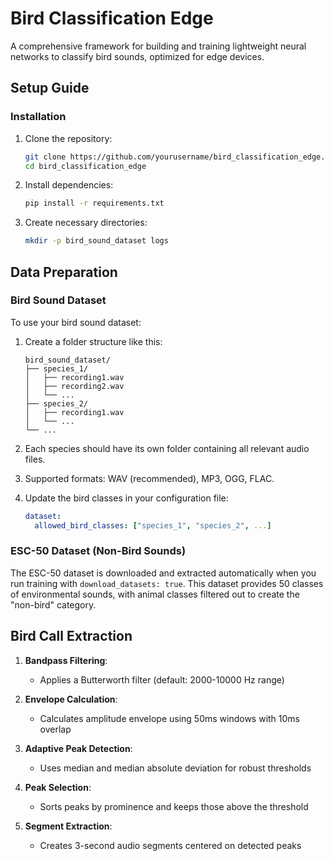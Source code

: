 # Bird Classification Edge

A comprehensive framework for building and training lightweight neural networks to classify bird sounds, optimized for edge devices.

## Setup Guide

### Installation

1. Clone the repository:
   ```bash
   git clone https://github.com/yourusername/bird_classification_edge.git
   cd bird_classification_edge
   ```

2. Install dependencies:
   ```bash
   pip install -r requirements.txt
   ```

3. Create necessary directories:
   ```bash
   mkdir -p bird_sound_dataset logs
   ```

## Data Preparation

### Bird Sound Dataset

To use your bird sound dataset:

1. Create a folder structure like this:
   ```
   bird_sound_dataset/
   ├── species_1/
   │   ├── recording1.wav
   │   ├── recording2.wav
   │   └── ...
   ├── species_2/
   │   ├── recording1.wav
   │   └── ...
   └── ...
   ```

2. Each species should have its own folder containing all relevant audio files.

3. Supported formats: WAV (recommended), MP3, OGG, FLAC.

4. Update the bird classes in your configuration file:
   ```yaml
   dataset:
     allowed_bird_classes: ["species_1", "species_2", ...]
   ```

### ESC-50 Dataset (Non-Bird Sounds)

The ESC-50 dataset is downloaded and extracted automatically when you run training with `download_datasets: true`. This dataset provides 50 classes of environmental sounds, with animal classes filtered out to create the "non-bird" category.

## Bird Call Extraction


1. **Bandpass Filtering**: 
   - Applies a Butterworth filter (default: 2000-10000 Hz range)

2. **Envelope Calculation**:
   - Calculates amplitude envelope using 50ms windows with 10ms overlap

3. **Adaptive Peak Detection**:
   - Uses median and median absolute deviation for robust thresholds

4. **Peak Selection**:
   - Sorts peaks by prominence and keeps those above the threshold

5. **Segment Extraction**:
   - Creates 3-second audio segments centered on detected peaks
